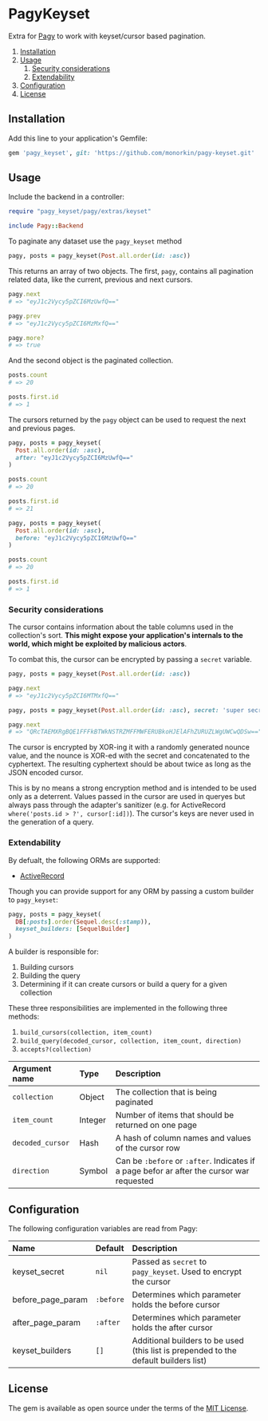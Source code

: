 
# PagyKeyset

Extra for [Pagy](https://github.com/ddnexus/pagy) to work with keyset/cursor
based pagination.

1. [Installation](#installation)
2. [Usage](#usage)
    1. [Security considerations](#security-considerations)
    2. [Extendability](#extendability)
3. [Configuration](#configuration)
4. [License](#license)

## Installation

Add this line to your application's Gemfile:

```ruby
gem 'pagy_keyset', git: 'https://github.com/monorkin/pagy-keyset.git'
```

## Usage

Include the backend in a controller:

```ruby
require "pagy_keyset/pagy/extras/keyset"

include Pagy::Backend
```

To paginate any dataset use the `pagy_keyset` method

```ruby
pagy, posts = pagy_keyset(Post.all.order(id: :asc))
```

This returns an array of two objects. The first, `pagy`, contains all pagination
related data, like the current, previous and next cursors.

```ruby
pagy.next
# => "eyJ1c2Vycy5pZCI6MzUwfQ=="

pagy.prev
# => "eyJ1c2Vycy5pZCI6MzMxfQ=="

pagy.more?
# => true
```

And the second object is the paginated collection.

```ruby
posts.count
# => 20

posts.first.id
# => 1
```

The cursors returned by the `pagy` object can be used to request the next and
previous pages.

```ruby
pagy, posts = pagy_keyset(
  Post.all.order(id: :asc),
  after: "eyJ1c2Vycy5pZCI6MzUwfQ=="
)

posts.count
# => 20

posts.first.id
# => 21

pagy, posts = pagy_keyset(
  Post.all.order(id: :asc),
  before: "eyJ1c2Vycy5pZCI6MzUwfQ=="
)

posts.count
# => 20

posts.first.id
# => 1
```

### Security considerations

The cursor contains information about the table columns used in the collection's
sort. **This might expose your application's internals to the world, which
might be exploited by malicious actors**.

To combat this, the cursor can be encrypted by passing a `secret` variable.

```ruby
pagy, posts = pagy_keyset(Post.all.order(id: :asc))

pagy.next
# => "eyJ1c2Vycy5pZCI6MTMxfQ=="

pagy, posts = pagy_keyset(Post.all.order(id: :asc), secret: 'super secret secret')

pagy.next
# => "QRcTAEMXRgBQE1FFFkBTWkNSTRZMFFMWFERUBkoHJElAFhZURUZLWgUWCwQDSw=="
```

The cursor is encrypted by XOR-ing it with a randomly generated nounce value,
and the nounce is XOR-ed with the secret and concatenated to the cyphertext.
The resulting cyphertext should be about twice as long as the JSON encoded
cursor.

This is by no means a strong encryption method and is intended to be used only
as a deterrent. Values passed in the cursor are used in queryes but always pass
through the adapter's sanitizer
(e.g. for ActiveRecord `where('posts.id > ?', cursor[:id])`). The cursor's keys
are never used in the generation of a query.

### Extendability

By defualt, the following ORMs are supported:
* [ActiveRecord](https://github.com/rails/rails/tree/master/activerecord)

Though you can provide support for any ORM by passing a custom builder to
`pagy_keyset`:

```ruby
pagy, posts = pagy_keyset(
  DB[:posts].order(Sequel.desc(:stamp)),
  keyset_builders: [SequelBuilder]
)
```

A builder is responsible for:
1. Building cursors
2. Building the query
3. Determining if it can create cursors or build a query for a given collection

These three responsibilities are implemented in the following three methods:
1. `build_cursors(collection, item_count)`
2. `build_query(decoded_cursor, collection, item_count, direction)`
3. `accepts?(collection)`

| Argument name    | Type    | Description                                                                               |
|:-----------------|:--------|:------------------------------------------------------------------------------------------|
| `collection`     | Object  | The collection that is being paginated                                                    |
| `item_count`     | Integer | Number of items that should be returned on one page                                       |
| `decoded_cursor` | Hash    | A hash of column names and values of the cursor row                                       |
| `direction`      | Symbol  | Can be `:before` or `:after`. Indicates if a page befor ar after the cursor war requested |

## Configuration

The following configuration variables are read from Pagy:

| Name              | Default   | Description                                                                          |
|:------------------|:----------|:-------------------------------------------------------------------------------------|
| keyset_secret     | `nil`     | Passed as `secret` to `pagy_keyset`. Used to encrypt the cursor                      |
| before_page_param | `:before` | Determines which parameter holds the before cursor                                   |
| after_page_param  | `:after`  | Determines which parameter holds the after cursor                                    |
| keyset_builders   | `[]`      | Additional builders to be used (this list is prepended to the default builders list) |

## License

The gem is available as open source under the terms of the
[MIT License](https://opensource.org/licenses/MIT).
